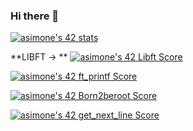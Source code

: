 ### Hi there 👋

[![asimone's 42 stats](https://badge42.vercel.app/api/v2/clgceq4q6004908jrauygtos1/stats?cursusId=21&coalitionId=58)](https://github.com/JaeSeoKim/badge42)

**LIBFT -> ** [![asimone's 42 Libft Score](https://badge42.vercel.app/api/v2/clgceq4q6004908jrauygtos1/project/2818548)](https://github.com/JaeSeoKim/badge42)

[![asimone's 42 ft_printf Score](https://badge42.vercel.app/api/v2/clgceq4q6004908jrauygtos1/project/2881507)](https://github.com/JaeSeoKim/badge42)

[![asimone's 42 Born2beroot Score](https://badge42.vercel.app/api/v2/clgceq4q6004908jrauygtos1/project/2882529)](https://github.com/JaeSeoKim/badge42)

[![asimone's 42 get_next_line Score](https://badge42.vercel.app/api/v2/clgceq4q6004908jrauygtos1/project/2907174)](https://github.com/JaeSeoKim/badge42)

<!--
**AntonioSimo/AntonioSimo** is a ✨ _special_ ✨ repository because its `README.md` (this file) appears on your GitHub profile.

Here are some ideas to get you started:

- 🔭 I’m currently working on ...
- 🌱 I’m currently learning ...
- 👯 I’m looking to collaborate on ...
- 🤔 I’m looking for help with ...
- 💬 Ask me about ...
- 📫 How to reach me: ...
- 😄 Pronouns: ...
- ⚡ Fun fact: ...
-->
